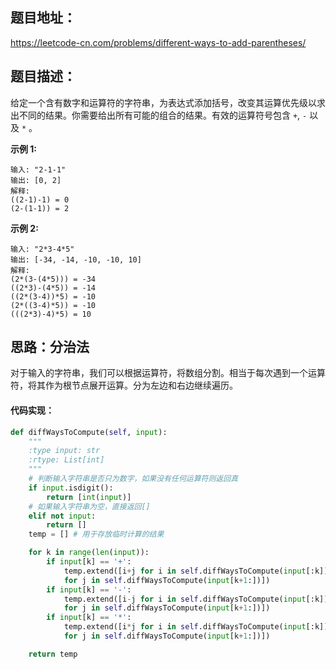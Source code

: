 ## 题目地址：

 https://leetcode-cn.com/problems/different-ways-to-add-parentheses/ 

## 题目描述：

给定一个含有数字和运算符的字符串，为表达式添加括号，改变其运算优先级以求出不同的结果。你需要给出所有可能的组合的结果。有效的运算符号包含 `+`, `-` 以及 `*` 。

**示例 1:**

```
输入: "2-1-1"
输出: [0, 2]
解释: 
((2-1)-1) = 0 
(2-(1-1)) = 2
```

**示例 2:**

```
输入: "2*3-4*5"
输出: [-34, -14, -10, -10, 10]
解释: 
(2*(3-(4*5))) = -34 
((2*3)-(4*5)) = -14 
((2*(3-4))*5) = -10 
(2*((3-4)*5)) = -10 
(((2*3)-4)*5) = 10
```

## 思路：分治法

对于输入的字符串，我们可以根据运算符，将数组分割。相当于每次遇到一个运算符，将其作为根节点展开运算。分为左边和右边继续遍历。

#### 代码实现：

```python
def diffWaysToCompute(self, input):
    """
    :type input: str
    :rtype: List[int]
    """
    # 判断输入字符串是否只为数字，如果没有任何运算符则返回真
    if input.isdigit():
        return [int(input)]
    # 如果输入字符串为空，直接返回[]
    elif not input:
        return []       
    temp = [] # 用于存放临时计算的结果

    for k in range(len(input)):
        if input[k] == '+':
            temp.extend([i+j for i in self.diffWaysToCompute(input[:k]) 
            for j in self.diffWaysToCompute(input[k+1:])])
        if input[k] == '-':
            temp.extend([i-j for i in self.diffWaysToCompute(input[:k]) 
            for j in self.diffWaysToCompute(input[k+1:])])
        if input[k] == '*':
            temp.extend([i*j for i in self.diffWaysToCompute(input[:k]) 
            for j in self.diffWaysToCompute(input[k+1:])])

    return temp
```

